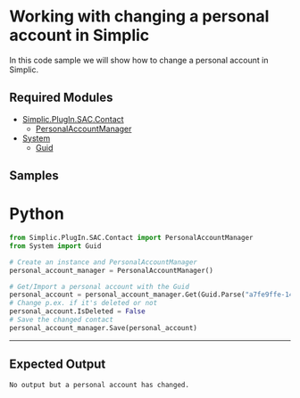 # Working with changing a personal account in Simplic

In this code sample we will show how to change a personal account in Simplic.

## Required Modules

- [Simplic.PlugIn.SAC.Contact](xref:Simplic.PlugIn.SAC.Contact)
  - [PersonalAccountManager](xref:Simplic.PlugIn.SAC.Contact.PersonalAccountManager)
- [System](xref:System)
  - [Guid](xref:System.Guid)

## Samples


# Python

```python
from Simplic.PlugIn.SAC.Contact import PersonalAccountManager 
from System import Guid

# Create an instance and PersonalAccountManager
personal_account_manager = PersonalAccountManager()

# Get/Import a personal account with the Guid
personal_account = personal_account_manager.Get(Guid.Parse("a7fe9ffe-1495-43cd-a87d-ad2c45e8dc9a"))
# Change p.ex. if it's deleted or not
personal_account.IsDeleted = False
# Save the changed contact
personal_account_manager.Save(personal_account)
```
***

## Expected Output
```
No output but a personal account has changed.
```